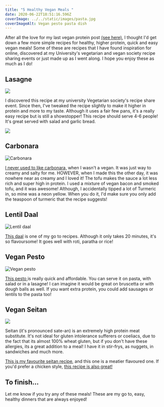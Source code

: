 ```yaml
---
title: "5 Healthy Vegan Meals "
date: 2020-06-22T18:51:16.596Z
coverImage: ../../static/images/pasta.jpg
coverImageAlt: Vegan pesto pasta dish
---
```

After all the love for my last vegan protein post [(see here)](https://traintomaintain.co.uk/blog/2020-06-07-a-high-protein-day-of-eating-vegan-edition/), I thought I'd get down a few more simple recipes for healthy, higher protein, quick and easy vegan meals! Some of these are recipes that I have found inspiration for online, discovered at my University's vegetarian and vegan society recipe sharing events or just made up as I went along. I hope you enjoy these as much as I do!

## Lasagne

![](../../static/images/kristine-tumanyan-e_bgsbxb12i-unsplash.jpg)

I discovered this recipe at my university Vegetarian society's recipe share event. Since then, I've tweaked the recipe slightly to make it higher in protein and more to my taste. Although it uses a fair few pans, it's a really easy recipe but is still a showstopper! This recipe should serve 4-6 people! It's great served with salad and garlic bread. 

![](../../static/images/vegan-lasagna-.png)

## Carbonara

![Carbonara](../../static/images/vegan-pasta-carbonara-4.jpg)

[I never used to like carbonara,](https://simpleveganblog.com/vegan-pasta-carbonara/) when I wasn't a vegan. It was just way to creamy and salty for me. HOWEVER, when I made this the other day, it was nowhere near as creamy and I loved it! The tofu makes the sauce a lot less rich and super high in protein. I used a mixture of vegan bacon and smoked tofu, and it was awesome! Although, I accidentally tipped a lot of Turmeric in, so mine was a neon yellow. When you do it, I'd make sure you only add the teaspoon of turmeric that the recipe suggests!

## Lentil Daal

![Lentil daal](../../static/images/red-lentil-dhal-b2-683x1024.jpg)

[This daal](https://veggiedesserts.com/red-lentil-dahl/) is one of my go to recipes. Although it only takes 20 minutes, it's so flavoursome! It goes well with roti, paratha or rice!

## Vegan Pesto

![Vegan pesto](../../static/images/easy-vegan-pesto-in-5-minutes-no-oil-optional-big-flavor-so-easy-vegan-glutenfree-pesto-recipe-sauce.jpg)

[This pesto ](https://minimalistbaker.com/easy-vegan-pesto-5-minutes/)is really quick and affordable. You can serve it on pasta, with salad or in a lasagne! I  can imagine it would be great on bruscetta or with dough balls as well. If you want extra protein, you could add sausages or lentils to the pasta too!

## Vegan Seitan

![](../../static/images/the-best-vegan-chickn-shredded-tender-seitan-thumb.jpg)

Seitan (it's pronounced sate-an) is an extremely high protein meat substitute. It's not ideal for gluten intolerance sufferers or coeliacs, due to the fact that its almost 100% wheat gluten, but if you don't have these allergies, its a great addition to a meal! I have it in stir-frys, as nuggets, in sandwiches and much more. 

[This is my favourite seitan recipe](https://www.thebuddhistchef.com/recipe/seitan/), and this one is a meatier flavoured one. If you'd prefer a chicken style, [this recipe is also great! ](https://fullofplants.com/the-best-vegan-chickn/)

## To finish...

Let me know if you try any of these meals! These are my go to, easy, healthy dinners that are always enjoyed!